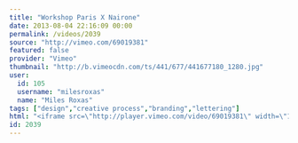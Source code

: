 ```yaml
---
title: "Workshop Paris X Nairone"
date: 2013-08-04 22:16:09 00:00
permalink: /videos/2039
source: "http://vimeo.com/69019381"
featured: false
provider: "Vimeo"
thumbnail: "http://b.vimeocdn.com/ts/441/677/441677180_1280.jpg"
user:
  id: 105
  username: "milesroxas"
  name: "Miles Roxas"
tags: ["design","creative process","branding","lettering"]
html: "<iframe src=\"http://player.vimeo.com/video/69019381\" width=\"1280\" height=\"720\" frameborder=\"0\" webkitAllowFullScreen mozallowfullscreen allowFullScreen></iframe>"
id: 2039
---
```


